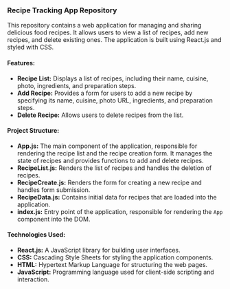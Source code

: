 ### Recipe Tracking App Repository

This repository contains a web application for managing and sharing delicious food recipes. It allows users to view a list of recipes, add new recipes, and delete existing ones. The application is built using React.js and styled with CSS.

#### Features:

- **Recipe List:** Displays a list of recipes, including their name, cuisine, photo, ingredients, and preparation steps.
- **Add Recipe:** Provides a form for users to add a new recipe by specifying its name, cuisine, photo URL, ingredients, and preparation steps.
- **Delete Recipe:** Allows users to delete recipes from the list.

#### Project Structure:

- **App.js:** The main component of the application, responsible for rendering the recipe list and the recipe creation form. It manages the state of recipes and provides functions to add and delete recipes.
- **RecipeList.js:** Renders the list of recipes and handles the deletion of recipes.
- **RecipeCreate.js:** Renders the form for creating a new recipe and handles form submission.
- **RecipeData.js:** Contains initial data for recipes that are loaded into the application.
- **index.js:** Entry point of the application, responsible for rendering the `App` component into the DOM.

#### Technologies Used:

- **React.js:** A JavaScript library for building user interfaces.
- **CSS:** Cascading Style Sheets for styling the application components.
- **HTML:** Hypertext Markup Language for structuring the web pages.
- **JavaScript:** Programming language used for client-side scripting and interaction.
